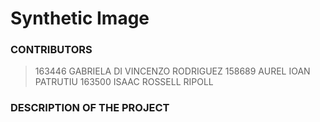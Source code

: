 # Synthetic Image

### CONTRIBUTORS

>163446 GABRIELA DI VINCENZO RODRIGUEZ
>158689 AUREL IOAN PATRUTIU 
>163500 ISAAC ROSSELL RIPOLL

### DESCRIPTION OF THE PROJECT

